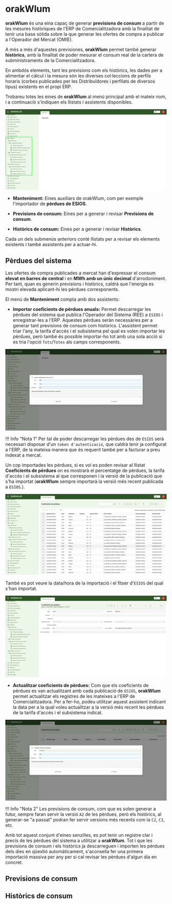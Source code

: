 # orakWlum

**orakWlum** és una eina capaç de generar **previsions de consum** a partir de les mesures històriques de l'ERP de Comercialitzadora
amb la finalitat de tenir una base sòlida sobre la que generar les ofertes de compra a publicar a l'Operador del Mercat
(OMIE).

A més a més d'aquestes previsiones, **orakWlum** permet també generar **històrics**, amb la finalitat de poder mesurar el consum
real de la cartera de subministraments de la Comercialitzadora.

En ambdós elements, tant les previsions com els històrics, les dades per a alimentar el càlcul i la mesura són les diverses
col·leccions de perfils horaris (corbes publicades per les Distribuïdores i perfilats de diversos tipus) existents en el
propi ERP.

Trobareu totes les eines de **orakWlum** al menú principal amb el mateix nom, i a continuació s'indiquen els llistats i assistents
disponibles.

[ ![Menú d'orakWlum](_static/orakWlum/menu_orakWlum.png)](_static/orakWlum/menu_orakWlum.png)

* **Manteniment:** Eines auxiliars de orakWlum, com per exemple l'importador de **pèrdues de ESIOS**.

* **Previsions de consum:** Eines per a generar i revisar **Previsions de consum**.

* **Històrics de consum:** Eines per a generar i revisar **Històrics**.

Cada un dels submenús anteriors conté llistats per a revisar els elements existents i també assistents per a actuar-hi.

## Pèrdues del sistema

Les ofertes de compra publicades a mercat han d'expressar el consum **elevat en barres de central** i en **MWh amb un únic
decimal**
d'arrodoniment. Per tant, quan es generin previsions i històrics, caldrà que l'energia es mostri elevada aplicant-hi les
pèrdues corresponents.

El menú de **Manteniment** compta amb dos assistents:

* **Importar coeficients de pèrdues anuals:** Permet descarregar les pèrdues del sistema que publica l'Operador del Sistema
(REE) a `ESIOS` i enregistrar-les a l'ERP. Aquestes pèrdues seràn necessàries per a generar tant previsions de consum com
històrics. L'assistent permet triar l'any, la tarifa d'accés i el subsistema pel qual es volen importar les pèrdues, però
també és possible importar-ho tot amb una sola acció si es tria l'opció `Tots`/`Totes` als camps corresponents.

[ ![Importar pèrdues](_static/orakWlum/importar_perdues.png)](_static/orakWlum/importar_perdues.png)

!!! Info "Nota 1"
    Per tal de poder descarregar les pèrdues des de `ESIOS` serà necessari disposar d'un `token d'autenticació`, que caldrà
    tenir ja configurat a l'ERP, de la mateixa manera que és requerit també per a facturar a preu indexat a mercat.

Un cop importades les pèrdues, si es vol es poden revisar al llistat **Coeficients de pèrdues** on es mostrarà el percentatge
de pèrdues, la tarifa d'accés i el subsistema al que corresponen i la versió de la publicació que s'ha importat (**orakWlum**
sempre importarà la versió més recent publicada a `ESIOS`.). 

[ ![Llistat pèrdues](_static/orakWlum/llistat_perdues.png)](_static/orakWlum/llistat_perdues.png)

També es pot veure la data/hora de la importació i el fitxer
d'`ESIOS` del qual s'han importat.

[ ![Formulari pèrdues](_static/orakWlum/formulari_perdues.png)](_static/orakWlum/formulari_perdues.png)

* **Actualitzar coeficients de pèrdues:** Com que els coeficients de pèrdues es van actualitzant amb cada publicació de
`ESIOS`, **orakWlum** permet actualitzar els registres de les mateixes a l'ERP de Comercialitzadora. Per a fer-ho, podeu
utilitzar aquest assistent indicant la data per a la qual voleu actualitzar a la versió més recent les pèrdues de la tarifa
d'accés i el subsistema indicat.

[ ![Actualitzar pèrdues](_static/orakWlum/actualitzar_perdues.png)](_static/orakWlum/actualitzar_perdues.png)

!!! Info "Nota 2"
    Les previsions de consum, com que es solen generar a futur, sempre faran servir la versió `A2` de les pèrdues, però
    els històrics, al generar-se "a passat" podran fer servir versions més recents com la `C2`, `C3`, etc.

Amb tot aquest conjunt d'eines senzilles, es pot tenir un registre clar i precís de les pèrdues del sistema a utilitzar
a **orakWlum**. Tot i que les previsions de consum i els històrics ja descarreguen i importen les pèrdues dels dies en qüestió
automàticament, s'aconsella fer una primera importació massiva per any per si cal revisar les pèrdues d'algun dia en concret.

## Previsions de consum



## Històrics de consum


